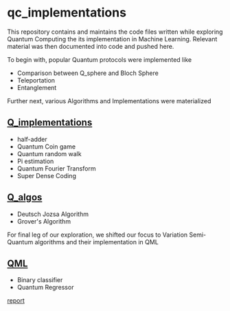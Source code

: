 # qc_implementations
This repository contains and maintains the code files written while exploring Quantum Computing the its implementation in Machine Learning. Relevant material was then documented into code and pushed here.

To begin with, popular Quantum protocols were implemented like
* Comparison between Q_sphere and Bloch Sphere
* Teleportation
* Entanglement

Further next, various Algorithms and Implementations were materialized
## [Q_implementations](https://github.com/ceyxasm/implementations/tree/main/quantum%20computing/Q_implementations)
* half-adder
* Quantum Coin game
* Quantum random walk
* Pi estimation
* Quantum Fourier Transform
* Super Dense Coding

## [Q_algos](https://github.com/ceyxasm/implementations/tree/main/quantum%20computing/Q_algos)
* Deutsch Jozsa Algorithm
* Grover's Algorithm

For final leg of our exploration, we shifted our focus to Variation Semi-Quantum algorithms and their implementation in QML
## [QML](https://github.com/ceyxasm/implementations/tree/main/quantum%20computing/QML)
* Binary classifier
* Quantum Regressor

[report](https://github.com/ceyxasm/implementations/blob/main/quantum%20computing/QML/qml_paper.pdf)
